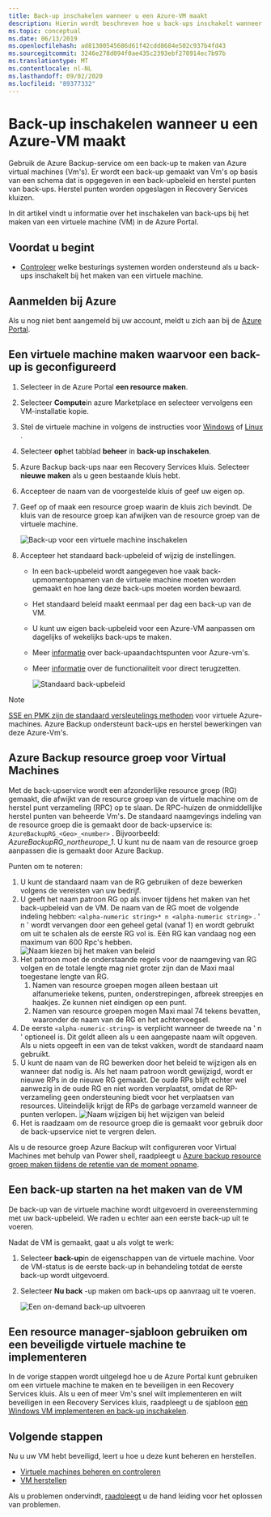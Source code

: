```yaml
---
title: Back-up inschakelen wanneer u een Azure-VM maakt
description: Hierin wordt beschreven hoe u back-ups inschakelt wanneer u een Azure VM maakt met Azure Backup.
ms.topic: conceptual
ms.date: 06/13/2019
ms.openlocfilehash: ad81300545686d61f42cdd8684e502c937b4fd43
ms.sourcegitcommit: 3246e278d094f0ae435c2393ebf278914ec7b97b
ms.translationtype: MT
ms.contentlocale: nl-NL
ms.lasthandoff: 09/02/2020
ms.locfileid: "89377332"
---
```

# <a name="enable-backup-when-you-create-an-azure-vm"></a>Back-up inschakelen wanneer u een Azure-VM maakt

Gebruik de Azure Backup-service om een back-up te maken van Azure virtual machines (Vm's). Er wordt een back-up gemaakt van Vm's op basis van een schema dat is opgegeven in een back-upbeleid en herstel punten van back-ups. Herstel punten worden opgeslagen in Recovery Services kluizen.

In dit artikel vindt u informatie over het inschakelen van back-ups bij het maken van een virtuele machine (VM) in de Azure Portal.  

## <a name="before-you-start"></a>Voordat u begint

- [Controleer](backup-support-matrix-iaas.md#supported-backup-actions) welke besturings systemen worden ondersteund als u back-ups inschakelt bij het maken van een virtuele machine.

## <a name="sign-in-to-azure"></a>Aanmelden bij Azure

Als u nog niet bent aangemeld bij uw account, meldt u zich aan bij de [Azure Portal](https://portal.azure.com).

## <a name="create-a-vm-with-backup-configured"></a>Een virtuele machine maken waarvoor een back-up is geconfigureerd

1. Selecteer in de Azure Portal **een resource maken**.

2. Selecteer **Compute**in azure Marketplace en selecteer vervolgens een VM-installatie kopie.

3. Stel de virtuele machine in volgens de instructies voor [Windows](../virtual-machines/windows/quick-create-portal.md) of [Linux](../virtual-machines/linux/quick-create-portal.md) .

4. Selecteer **op**het tabblad **beheer** in **back-up inschakelen**.
5. Azure Backup back-ups naar een Recovery Services kluis. Selecteer **nieuwe maken** als u geen bestaande kluis hebt.
6. Accepteer de naam van de voorgestelde kluis of geef uw eigen op.
7. Geef op of maak een resource groep waarin de kluis zich bevindt. De kluis van de resource groep kan afwijken van de resource groep van de virtuele machine.

    ![Back-up voor een virtuele machine inschakelen](./media/backup-during-vm-creation/enable-backup.png)

8. Accepteer het standaard back-upbeleid of wijzig de instellingen.
    - In een back-upbeleid wordt aangegeven hoe vaak back-upmomentopnamen van de virtuele machine moeten worden gemaakt en hoe lang deze back-ups moeten worden bewaard.
    - Het standaard beleid maakt eenmaal per dag een back-up van de VM.
    - U kunt uw eigen back-upbeleid voor een Azure-VM aanpassen om dagelijks of wekelijks back-ups te maken.
    - Meer [informatie](backup-azure-vms-introduction.md#backup-and-restore-considerations) over back-upaandachtspunten voor Azure-vm's.
    - Meer [informatie](backup-instant-restore-capability.md) over de functionaliteit voor direct terugzetten.

      ![Standaard back-upbeleid](./media/backup-during-vm-creation/daily-policy.png)

>[!NOTE]
>[SSE en PMK zijn de standaard versleutelings methoden](backup-encryption.md) voor virtuele Azure-machines. Azure Backup ondersteunt back-ups en herstel bewerkingen van deze Azure-Vm's.

## <a name="azure-backup-resource-group-for-virtual-machines"></a>Azure Backup resource groep voor Virtual Machines

Met de back-upservice wordt een afzonderlijke resource groep (RG) gemaakt, die afwijkt van de resource groep van de virtuele machine om de herstel punt verzameling (RPC) op te slaan. De RPC-huizen de onmiddellijke herstel punten van beheerde Vm's. De standaard naamgevings indeling van de resource groep die is gemaakt door de back-upservice is: `AzureBackupRG_<Geo>_<number>` . Bijvoorbeeld: *AzureBackupRG_northeurope_1*. U kunt nu de naam van de resource groep aanpassen die is gemaakt door Azure Backup.

Punten om te noteren:

1. U kunt de standaard naam van de RG gebruiken of deze bewerken volgens de vereisten van uw bedrijf.
2. U geeft het naam patroon RG op als invoer tijdens het maken van het back-upbeleid van de VM. De naam van de RG moet de volgende indeling hebben: `<alpha-numeric string>* n <alpha-numeric string>` . ' n ' wordt vervangen door een geheel getal (vanaf 1) en wordt gebruikt om uit te schalen als de eerste RG vol is. Eén RG kan vandaag nog een maximum van 600 Rpc's hebben.
              ![Naam kiezen bij het maken van beleid](./media/backup-during-vm-creation/create-policy.png)
3. Het patroon moet de onderstaande regels voor de naamgeving van RG volgen en de totale lengte mag niet groter zijn dan de Maxi maal toegestane lengte van RG.
    1. Namen van resource groepen mogen alleen bestaan uit alfanumerieke tekens, punten, onderstrepingen, afbreek streepjes en haakjes. Ze kunnen niet eindigen op een punt.
    2. Namen van resource groepen mogen Maxi maal 74 tekens bevatten, waaronder de naam van de RG en het achtervoegsel.
4. De eerste `<alpha-numeric-string>` is verplicht wanneer de tweede na ' n ' optioneel is. Dit geldt alleen als u een aangepaste naam wilt opgeven. Als u niets opgeeft in een van de tekst vakken, wordt de standaard naam gebruikt.
5. U kunt de naam van de RG bewerken door het beleid te wijzigen als en wanneer dat nodig is. Als het naam patroon wordt gewijzigd, wordt er nieuwe RPs in de nieuwe RG gemaakt. De oude RPs blijft echter wel aanwezig in de oude RG en niet worden verplaatst, omdat de RP-verzameling geen ondersteuning biedt voor het verplaatsen van resources. Uiteindelijk krijgt de RPs de garbage verzameld wanneer de punten verlopen.
![Naam wijzigen bij het wijzigen van beleid](./media/backup-during-vm-creation/modify-policy.png)
6. Het is raadzaam om de resource groep die is gemaakt voor gebruik door de back-upservice niet te vergren delen.

Als u de resource groep Azure Backup wilt configureren voor Virtual Machines met behulp van Power shell, raadpleegt u [Azure backup resource groep maken tijdens de retentie van de moment opname](backup-azure-vms-automation.md#creating-azure-backup-resource-group-during-snapshot-retention).

## <a name="start-a-backup-after-creating-the-vm"></a>Een back-up starten na het maken van de VM

De back-up van de virtuele machine wordt uitgevoerd in overeenstemming met uw back-upbeleid. We raden u echter aan een eerste back-up uit te voeren.

Nadat de VM is gemaakt, gaat u als volgt te werk:

1. Selecteer **back-up**in de eigenschappen van de virtuele machine. Voor de VM-status is de eerste back-up in behandeling totdat de eerste back-up wordt uitgevoerd.
2. Selecteer **Nu back** -up maken om back-ups op aanvraag uit te voeren.

    ![Een on-demand back-up uitvoeren](./media/backup-during-vm-creation/run-backup.png)

## <a name="use-a-resource-manager-template-to-deploy-a-protected-vm"></a>Een resource manager-sjabloon gebruiken om een beveiligde virtuele machine te implementeren

In de vorige stappen wordt uitgelegd hoe u de Azure Portal kunt gebruiken om een virtuele machine te maken en te beveiligen in een Recovery Services kluis. Als u een of meer Vm's snel wilt implementeren en wilt beveiligen in een Recovery Services kluis, raadpleegt u de sjabloon [een Windows VM implementeren en back-up inschakelen](https://azure.microsoft.com/resources/templates/101-recovery-services-create-vm-and-configure-backup/).

## <a name="next-steps"></a>Volgende stappen

Nu u uw VM hebt beveiligd, leert u hoe u deze kunt beheren en herstellen.

- [Virtuele machines beheren en controleren](backup-azure-manage-vms.md)
- [VM herstellen](backup-azure-arm-restore-vms.md)

Als u problemen ondervindt, [raadpleegt](backup-azure-vms-troubleshoot.md) u de hand leiding voor het oplossen van problemen.
